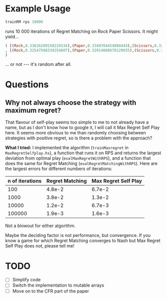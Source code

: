 # Example Usage
```haskell
trainRM rps 10000
```
runs 10 000 iterations of Regret Matching on Rock Paper Scissors. It might yield...
```haskell
( [(Rock,0.33626209150224534),(Paper,0.3349704454088444),(Scissors,0.3287674630889102)]
, [(Rock,0.32547598334254607),(Paper,0.32914888670129655),(Scissors,0.3453751299561573)]
)
```
... or not --- it's random after all.
# Questions
## Why not always choose the strategy with maximum regret?
That flavour of self-play seems too simple to me to not already have a name, but as I don't know how to google it, I will call it Max Regret Self Play here. It seems more obvious to me than randomly choosing between strategies with positive regret, so is there a problem with the approach?

**What I tried:** I implemented the algorithm (`trainMaxregret` in `MaxRegretSelfplay.hs`), a function that runs it on RPS and returns the largest deviation from optimal play (`evalMaxRegretWithRPS`), and a function that does the same for Regret Matching (`evalRegretMatchingWithRPS`). Here are the largest errors for different numbers of iterations:

n of iterations | Regret Matching | Max Regret Self Play
----------------|-----------------|---------------------
100 | 4.8e-2 | 6.7e-2
1000 | 3.8e-2 | 1.3e-2
10000 | 1.2e-2 | 6.7e-3
100000 | 1.9e-3 | 1.6e-3

Not a blowout for either algorithm.

Maybe the deciding factor is not performance, but convergence. If you know a game for which Regret Matching converges to Nash but Max Regret Self Play does not, please tell me!

# TODO
- [ ] Simplify code
- [ ] Switch the implementation to mutable arrays
- [ ] Move on to the CFR part of the paper

